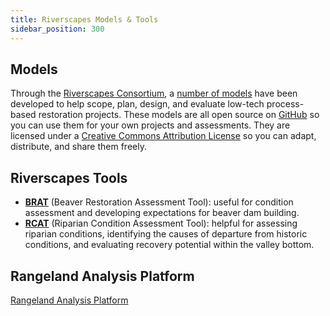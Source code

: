 ```yaml
---
title: Riverscapes Models & Tools
sidebar_position: 300
---
```


## Models

Through the [Riverscapes Consortium](http://riverscapes.xyz), a [number of models](https://tools.riverscapes.net) have been developed to help scope, plan, design, and evaluate low-tech process-based restoration projects. These models are all open source on [GitHub](https://github.com/Riverscapes) so you can use them for your own projects and assessments. They are licensed under a [Creative Commons Attribution License](https://creativecommons.org/licenses/by/4.0/legalcode) so you can adapt, distribute, and share them freely.

## Riverscapes Tools

- [**BRAT**](http://brat.riverscapes.xyz) (Beaver Restoration Assessment Tool): useful for condition assessment and developing expectations for beaver dam building.  
- [**RCAT**](http://rcat.riverscapes.xyz) (Riparian Condition Assessment Tool): helpful for assessing riparian conditions, identifying the causes of departure from historic conditions, and evaluating recovery potential within the valley bottom.

<!--
## Condition Assessment

---

## Recovery Potential

---

## Restoration Planning

---

-->

## Rangeland Analysis Platform

[Rangeland Analysis Platform](http://rangelands.app)
